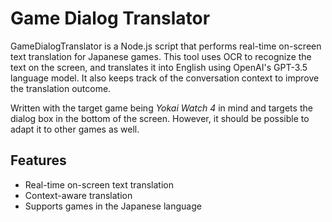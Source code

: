 # Game Dialog Translator

GameDialogTranslator is a Node.js script that performs real-time on-screen text translation for Japanese games. This tool uses OCR to recognize the text on the screen, and translates it into English using OpenAI's GPT-3.5 language model. It also keeps track of the conversation context to improve the translation outcome.

Written with the target game being _Yokai Watch 4_ in mind and targets the dialog box in the bottom of the screen. However, it should be possible to adapt it to other games as well.

## Features

- Real-time on-screen text translation
- Context-aware translation
- Supports games in the Japanese language

